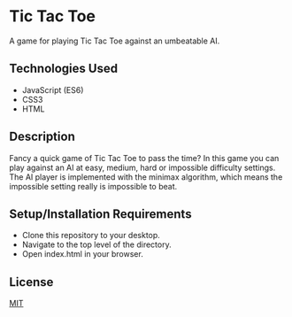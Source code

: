 # Tic Tac Toe
 
A game for playing Tic Tac Toe against an umbeatable AI. 

## Technologies Used

* JavaScript (ES6)
* CSS3
* HTML

## Description

Fancy a quick game of Tic Tac Toe to pass the time? In this game you can play against an AI at easy, medium, hard or impossible difficulty settings.
The AI player is implemented with the minimax algorithm, which means the impossible setting really is impossible to beat.  


## Setup/Installation Requirements

* Clone this repository to your desktop.
* Navigate to the top level of the directory.
* Open index.html in your browser.

## License

[MIT](https://github.com/rhiannonthompson/cocktail-finder/blob/main/LICENSE)
